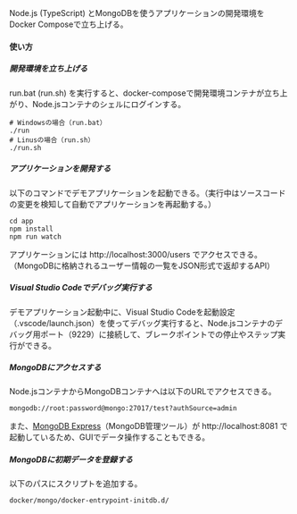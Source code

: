 Node.js (TypeScript) とMongoDBを使うアプリケーションの開発環境をDocker Composeで立ち上げる。

#### 使い方

##### 開発環境を立ち上げる

run.bat (run.sh) を実行すると、docker-composeで開発環境コンテナが立ち上がり、Node.jsコンテナのシェルにログインする。

```
# Windowsの場合（run.bat）
./run
# Linusの場合（run.sh）
./run.sh
```

##### アプリケーションを開発する

以下のコマンドでデモアプリケーションを起動できる。（実行中はソースコードの変更を検知して自動でアプリケーションを再起動する。）

```shell
cd app
npm install
npm run watch
```

アプリケーションには http://localhost:3000/users でアクセスできる。（MongoDBに格納されるユーザー情報の一覧をJSON形式で返却するAPI）

##### Visual Studio Codeでデバッグ実行する

デモアプリケーション起動中に、Visual Studio Codeを起動設定（.vscode/launch.json）を使ってデバッグ実行すると、Node.jsコンテナのデバッグ用ポート（9229）に接続して、ブレークポイントでの停止やステップ実行ができる。

##### MongoDBにアクセスする

Node.jsコンテナからMongoDBコンテナへは以下のURLでアクセスできる。

```
mongodb://root:password@mongo:27017/test?authSource=admin
```

また、[MongoDB Express](https://www.npmjs.com/package/mongo-express)（MongoDB管理ツール）が http://localhost:8081 で起動しているため、GUIでデータ操作することもできる。

##### MongoDBに初期データを登録する

以下のパスにスクリプトを追加する。

```
docker/mongo/docker-entrypoint-initdb.d/
```


